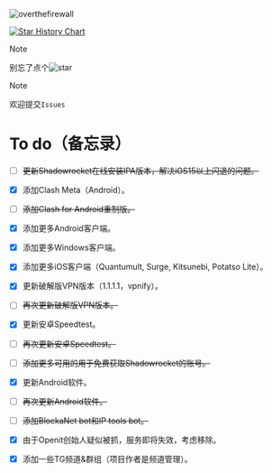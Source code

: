 ![overthefirewall](https://socialify.git.ci/ZGQ-inc/overthefirewall/image?font=Inter&forks=1&logo=https%3A%2F%2Foverthefirewall.zgqinc.gq%2Ffavicon.ico&name=1&owner=1&pattern=Brick%20Wall&stargazers=1&theme=Auto)

<a href="https://star-history.com/#ZGQ-inc/overthefirewall&Date">
 <picture>
   <source media="(prefers-color-scheme: dark)" srcset="https://api.star-history.com/svg?repos=ZGQ-inc/overthefirewall&type=Date&theme=dark" />
   <source media="(prefers-color-scheme: light)" srcset="https://api.star-history.com/svg?repos=ZGQ-inc/overthefirewall&type=Date" />
   <img alt="Star History Chart" src="https://api.star-history.com/svg?repos=ZGQ-inc/overthefirewall&type=Date" />
 </picture>
</a>

<!-- [![Stargazers repo roster for @ZGQ-inc/overthefirewall](https://reporoster.com/stars/ZGQ-inc/overthefirewall)](https://github.com/ZGQ-inc/overthefirewall/stargazers)

[![Forkers repo roster for @ZGQ-inc/overthefirewall](https://reporoster.com/forks/ZGQ-inc/overthefirewall)](https://github.com/ZGQ-inc/overthefirewall/network/members) -->

> [!NOTE]
>
> 别忘了点个![star](https://zgq-inc.github.io/badge/github/black-star.svg)

> [!NOTE]
>
> 欢迎提交`Issues`

# To do（备忘录）

- [ ] ~~更新Shadowrocket在线安装IPA版本，解决iOS15以上闪退的问题。~~

- [x] 添加Clash Meta（Android）。

- [ ] ~~添加Clash for Android重制版。~~

- [x] 添加更多Android客户端。

- [x] 添加更多Windows客户端。

- [x] 添加更多iOS客户端（Quantumult, Surge, Kitsunebi, Potatso Lite）。

- [x] 更新破解版VPN版本（1.1.1.1，vpnify）。

- [ ] ~~再次更新破解版VPN版本。~~

- [x] 更新安卓Speedtest。

- [ ] ~~再次更新安卓Speedtest。~~

- [ ] ~~添加更多可用的用于免费获取Shadowrocket的账号。~~

- [x] 更新Android软件。

- [ ] ~~再次更新Android软件。~~

- [ ] ~~添加BlockaNet bot和IP tools bot。~~

- [x] 由于Openit创始人疑似被抓，服务即将失效，考虑移除。

- [x] 添加一些TG频道&群组（项目作者是频道管理）。
